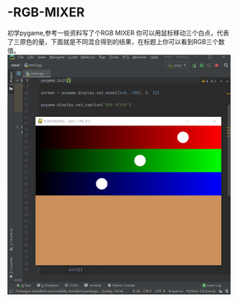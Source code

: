 # -RGB-MIXER
初学pygame,参考一些资料写了个RGB MIXER
你可以用鼠标移动三个白点，代表了三原色的量，下面就是不同混合得到的结果，在标题上你可以看到RGB三个数值。
![image](https://github.com/XayJ/-RGB-MIXER/blob/master/photo.png)
